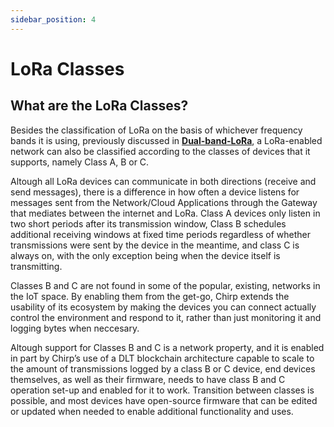 ```yaml
---
sidebar_position: 4
---
```


# LoRa Classes

## What are the LoRa Classes?

Besides the classification of LoRa on the basis of whichever frequency bands it is using, previously discussed in **[Dual-band-LoRa](../Chirp-Wiki/IoT-Protocols/LoRa/Dual-band-LoRa.md)**, a LoRa-enabled network can also be classified according to the classes of devices that it supports, namely Class A, B or C.

Altough all LoRa devices can communicate in both directions (receive and send messages), there is a difference in how often a device listens for messages sent from the Network/Cloud Applications through the Gateway that mediates between the internet and LoRa. Class A devices only listen in two short periods after its transmission window, Class B schedules additional receiving windows at fixed time periods regardless of whether transmissions were sent by the device in the meantime, and class C is always on, with the only exception being when the device itself is transmitting.

Classes B and C are not found in some of the popular, existing, networks in the IoT space. By enabling them from the get-go, Chirp extends the usability of its ecosystem by making the devices you can connect actually control the environment and respond to it, rather than just monitoring it and logging bytes when neccesary. 

Altough support for Classes B and C is a network property, and it is enabled in part by Chirp’s use of a DLT blockchain architecture capable to scale to the amount of transmissions logged by a class B or C device, end devices themselves, as well as their firmware, needs to have class B and C operation set-up and enabled for it to work. Transition between classes is possible, and most devices have open-source firmware that can be edited or updated when needed to enable additional functionality and uses.
